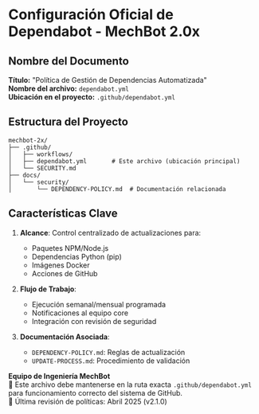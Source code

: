 # **Configuración Oficial de Dependabot - MechBot 2.0x**

## **Nombre del Documento**
**Título:** "Política de Gestión de Dependencias Automatizada"  
**Nombre del archivo:** `dependabot.yml`  
**Ubicación en el proyecto:** `.github/dependabot.yml`

## **Estructura del Proyecto**
```
mechbot-2x/
├── .github/
│   ├── workflows/
│   ├── dependabot.yml       # Este archivo (ubicación principal)
│   └── SECURITY.md
├── docs/
│   └── security/
│       └── DEPENDENCY-POLICY.md  # Documentación relacionada
```

## **Características Clave**
1. **Alcance**: Control centralizado de actualizaciones para:
   - Paquetes NPM/Node.js
   - Dependencias Python (pip)
   - Imágenes Docker
   - Acciones de GitHub

2. **Flujo de Trabajo**:
   - Ejecución semanal/mensual programada
   - Notificaciones al equipo core
   - Integración con revisión de seguridad

3. **Documentación Asociada**:
   - `DEPENDENCY-POLICY.md`: Reglas de actualización
   - `UPDATE-PROCESS.md`: Procedimiento de validación

**Equipo de Ingeniería MechBot**  
📍 Este archivo debe mantenerse en la ruta exacta `.github/dependabot.yml` para funcionamiento correcto del sistema de GitHub.  
📅 Última revisión de políticas: Abril 2025 (v2.1.0)
